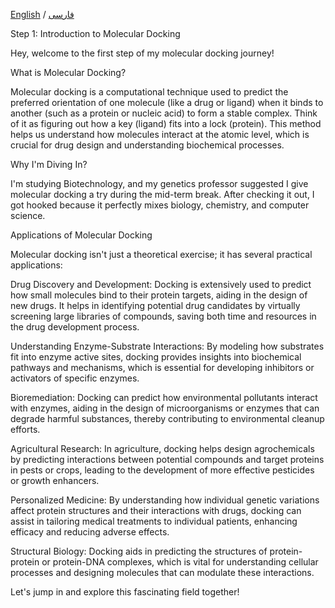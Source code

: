[English](intro-en.md) / [فارسی](intro-fa.md)

Step 1: Introduction to Molecular Docking

Hey, welcome to the first step of my molecular docking journey!

What is Molecular Docking?

Molecular docking is a computational technique used to predict the preferred orientation of one molecule (like a drug or ligand) when it binds to another (such as a protein or nucleic acid) to form a stable complex. Think of it as figuring out how a key (ligand) fits into a lock (protein). This method helps us understand how molecules interact at the atomic level, which is crucial for drug design and understanding biochemical processes. 

Why I'm Diving In?

I'm studying Biotechnology, and my genetics professor suggested I give molecular docking a try during the mid-term break. After checking it out, I got hooked because it perfectly mixes biology, chemistry, and computer science.

Applications of Molecular Docking

Molecular docking isn't just a theoretical exercise; it has several practical applications:

Drug Discovery and Development: Docking is extensively used to predict how small molecules bind to their protein targets, aiding in the design of new drugs. It helps in identifying potential drug candidates by virtually screening large libraries of compounds, saving both time and resources in the drug development process. 

Understanding Enzyme-Substrate Interactions: By modeling how substrates fit into enzyme active sites, docking provides insights into biochemical pathways and mechanisms, which is essential for developing inhibitors or activators of specific enzymes. 

Bioremediation: Docking can predict how environmental pollutants interact with enzymes, aiding in the design of microorganisms or enzymes that can degrade harmful substances, thereby contributing to environmental cleanup efforts. 

Agricultural Research: In agriculture, docking helps design agrochemicals by predicting interactions between potential compounds and target proteins in pests or crops, leading to the development of more effective pesticides or growth enhancers.

Personalized Medicine: By understanding how individual genetic variations affect protein structures and their interactions with drugs, docking can assist in tailoring medical treatments to individual patients, enhancing efficacy and reducing adverse effects.

Structural Biology: Docking aids in predicting the structures of protein-protein or protein-DNA complexes, which is vital for understanding cellular processes and designing molecules that can modulate these interactions.


Let's jump in and explore this fascinating field together!

